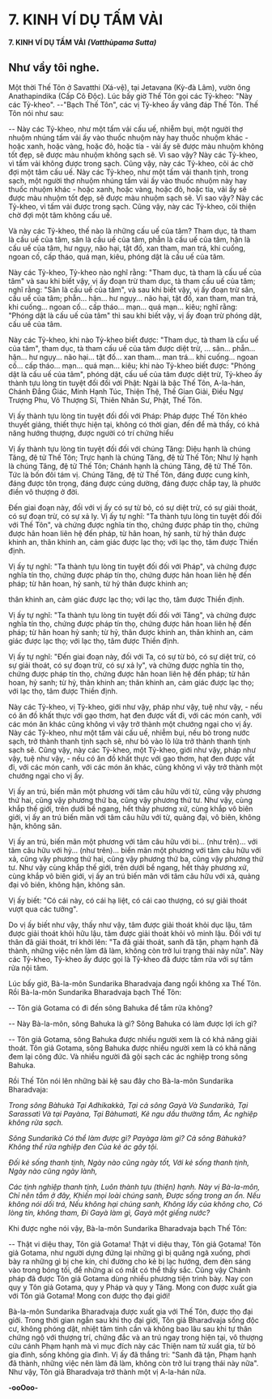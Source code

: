 # 7. KINH VÍ DỤ TẤM VẢI

**7. KINH VÍ DỤ TẤM VẢI**
***(Vatthùpama Sutta)***

## Như vầy tôi nghe.

Một thời Thế Tôn ở Savatthi (Xá-vệ), tại Jetavana (Kỳ-đà Lâm), vườn ông Anathapindika (Cấp Cô
Ðộc). Lúc bấy giờ Thế Tôn gọi các Tỷ-kheo: "Này các Tỷ-kheo". --"Bạch Thế Tôn", các vị Tỷ-kheo ấy
vâng đáp Thế Tôn. Thế Tôn nói như sau:

-- Này các Tỷ-kheo, như một tấm vải cấu uế, nhiễm bụi, một người thợ nhuộm nhúng tấm vải ấy vào
thuốc nhuộm này hay thuốc nhuộm khác - hoặc xanh, hoặc vàng, hoặc đỏ, hoặc tía - vải ấy sẽ được màu
nhuộm không tốt đẹp, sẽ được màu nhuộm không sạch sẽ. Vì sao vậy? Này các Tỷ-kheo, vì tấm vải
không được trong sạch. Cũng vậy, này các Tỷ-kheo, cõi ác chờ đợi một tâm cấu uế. Này các Tỷ-kheo,
như một tấm vải thanh tịnh, trong sạch, một người thợ nhuộm nhúng tấm vải ấy vào thuốc nhuộm này
hay thuốc nhuộm khác - hoặc xanh, hoặc vàng, hoặc đỏ, hoặc tía, vải ấy sẽ được màu nhuộm tốt đẹp, sẽ
được màu nhuộm sạch sẽ. Vì sao vậy? Này các Tỷ-kheo, vì tấm vải được trong sạch. Cũng vậy, này các
Tỷ-kheo, cõi thiện chờ đợi một tâm không cấu uế.

Và này các Tỷ-kheo, thế nào là những cấu uế của tâm? Tham dục, tà tham là cấu uế của tâm, sân là cấu
uế của tâm, phẫn là cấu uế của tâm, hận là cấu uế của tâm, hư ngụy, não hại, tật đố, xan tham, man trá,
khi cuống, ngoan cố, cấp tháo, quá mạn, kiêu, phóng dật là cấu uế của tâm.

Này các Tỷ-kheo, Tỷ-kheo nào nghĩ rằng: "Tham dục, tà tham là cấu uế của tâm" và sau khi biết vậy, vị
ấy đoạn trừ tham dục, tà tham cấu uế của tâm; nghĩ rằng: "Sân là cấu uế của tâm", và sau khi biết vậy, vị
ấy đoạn trừ sân, cấu uế của tâm; phẫn... hận... hư ngụy... não hại, tật đố, xan tham, man trá, khi cuống...
ngoan cố... cấp tháo... mạn... quá mạn... kiêu; nghĩ rằng: "Phóng dật là cấu uế của tâm" thì sau khi biết
vậy, vị ấy đoạn trừ phóng dật, cấu uế của tâm.

Này các Tỷ-kheo, khi nào Tỷ-kheo biết được: "Tham dục, tà tham là cấu uế của tâm", tham dục, tà tham
cấu uế của tâm được diệt trừ, ... sân... phẫn... hận... hư ngụy... não hại... tật đố... xan tham... man trá...
khi cuống... ngoan cố... cấp tháo... mạn... quá mạn... kiêu; khi nào Tỷ-kheo biết được: "Phóng dật là cấu
uế của tâm", phóng dật, cấu uế của tâm được diệt trừ, Tỷ-kheo ấy thành tựu lòng tin tuyệt đối đối với
Phật: Ngài là bậc Thế Tôn, A-la-hán, Chánh Ðẳng Giác, Minh Hạnh Túc, Thiện Thệ, Thế Gian Giải,
Ðiều Ngự Trượng Phu, Vô Thượng Sĩ, Thiên Nhân Sư, Phật, Thế Tôn.

Vị ấy thành tựu lòng tin tuyệt đối đối với Pháp: Pháp được Thế Tôn khéo thuyết giảng, thiết thực hiện
tại, không có thời gian, đến để mà thấy, có khả năng hướng thượng, được người có trí chứng hiểu

Vị ấy thành tựu lòng tin tuyệt đối đối với chúng Tăng: Diệu hạnh là chúng Tăng, đệ tử Thế Tôn; Trực
hạnh là chúng Tăng, đệ tử Thế Tôn; Như lý hạnh là chúng Tăng, đệ tử Thế Tôn; Chánh hạnh là chúng
Tăng, đệ tử Thế Tôn. Tức là bốn đôi tám vị. Chúng Tăng, đệ tử Thế Tôn, đáng được cung kính, đáng
được tôn trọng, đáng được cúng dường, đáng được chắp tay, là phước điền vô thượng ở đời.

Ðến giai đoạn này, đối với vị ấy có sự từ bỏ, có sự diệt trừ, có sự giải thoát, có sự đoạn trừ, có sự xả ly.
Vị ấy tự nghĩ: "Ta thành tựu lòng tin tuyệt đối đối với Thế Tôn", và chứng được nghĩa tín thọ, chứng
được pháp tín thọ, chứng được hân hoan liên hệ đến pháp, từ hân hoan, hỷ sanh, từ hỷ thân được khinh
an, thân khinh an, cảm giác được lạc thọ; với lạc thọ, tâm được Thiền định.

Vị ấy tự nghĩ: "Ta thành tựu lòng tin tuyệt đối đối với Pháp", và chứng được nghĩa tín thọ, chứng được
pháp tín thọ, chứng được hân hoan liên hệ đến pháp; từ hân hoan, hỷ sanh, từ hỷ thân được khinh an;

thân khinh an, cảm giác được lạc thọ; với lạc thọ, tâm được Thiền định.

Vị ấy tự nghĩ: "Ta thành tựu lòng tin tuyệt đối đối với Tăng", và chứng được nghĩa tín thọ, chứng được
pháp tín thọ, chứng được hân hoan liên hệ đến pháp; từ hân hoan hỷ sanh; từ hỷ, thân được khinh an,
thân khinh an, cảm giác được lạc thọ; với lạc thọ, tâm được Thiền định.

Vị ấy tự nghĩ: "Ðến giai đoạn này, đối với Ta, có sự từ bỏ, có sự diệt trừ, có sự giải thoát, có sự đoạn
trừ, có sự xả ly", và chứng được nghĩa tín thọ, chứng được pháp tín thọ, chứng được hân hoan liên hệ
đến pháp; từ hân hoan, hỷ sanh; từ hỷ, thân khinh an; thân khinh an, cảm giác được lạc thọ; với lạc thọ,
tâm được Thiền định.

Này các Tỷ-kheo, vị Tỷ-kheo, giới như vậy, pháp như vậy, tuệ như vậy, - nếu có ăn đồ khất thực với gạo
thơm, hạt đen được vất đi, với các món canh, với các món ăn khác cũng không vì vậy trở thành một
chướng ngại cho vị ấy. Này các Tỷ-kheo, như một tấm vải cấu uế, nhiễm bụi, nếu bỏ trong nước sạch,
trở thành thanh tịnh sạch sẽ, như bỏ vào lò lửa trở thành thanh tịnh sạch sẽ. Cũng vậy, này các Tỷ-kheo,
một Tỷ-kheo, giới như vậy, pháp như vậy, tuệ như vậy, - nếu có ăn đồ khất thực với gạo thơm, hạt đen
được vất đi, với các món canh, với các món ăn khác, cũng không vì vậy trở thành một chướng ngại cho
vị ấy.

Vị ấy an trú, biến mãn một phương với tâm câu hữu với từ, cũng vậy phương thứ hai, cũng vậy phương
thứ ba, cũng vậy phương thứ tư. Như vậy, cùng khắp thế giới, trên dưới bề ngang, hết thảy phương xứ,
cùng khắp vô biên giới, vị ấy an trú biến mãn với tâm câu hữu với từ, quảng đại, vô biên, không hận,
không sân.

Vị ấy an trú, biến mãn một phương với tâm câu hữu với bi... (như trên)... với tâm câu hữu với hỷ... (như
trên)... biến mãn một phương với tâm câu hữu với xả, cũng vậy phương thứ hai, cũng vậy phương thứ
ba, cũng vậy phương thứ tư. Như vậy cùng khắp thế giới, trên dưới bề ngang, hết thảy phương xứ, cùng
khắp vô biên giới, vị ấy an trú biến mãn với tâm câu hữu với xả, quảng đại vô biên, không hận, không
sân.

Vị ấy biết: "Có cái này, có cái hạ liệt, có cái cao thượng, có sự giải thoát vượt qua các tưởng".

Do vị ấy biết như vậy, thấy như vậy, tâm được giải thoát khỏi dục lậu, tâm được giải thoát khỏi hữu lậu,
tâm được giải thoát khỏi vô minh lậu. Ðối với tự thân đã giải thoát, trí khởi lên: "Ta đã giải thoát, sanh
đã tận, phạm hạnh đã thành, những việc nên làm đã làm, không còn trở lui trạng thái này nữa". Này các
Tỷ-kheo, Tỷ-kheo ấy được gọi là Tỷ-kheo đã được tắm rửa với sự tắm rửa nội tâm.

Lúc bấy giờ, Bà-la-môn Sundarika Bharadvaja đang ngồi không xa Thế Tôn. Rồi Bà-la-môn Sundarika
Bharadvaja bạch Thế Tôn:

-- Tôn giả Gotama có đi đến sông Bahuka để tắm rửa không?

-- Này Bà-la-môn, sông Bahuka là gì? Sông Bahuka có làm được lợi ích gì?

-- Tôn giả Gotama, sông Bahuka được nhiều người xem là có khả năng giải thoát. Tôn giả Gotama, sông
Bahuka được nhiều người xem là có khả năng đem lại công đức. Và nhiều người đã gội sạch các ác
nghiệp trong sông Bahuka.

Rồi Thế Tôn nói lên những bài kệ sau đây cho Bà-la-môn Sundarika Bharadvaja:

*Trong sông Bàhukà*
*Tại Adhikakkà,*
*Tại cả sông Gayà*
*Và Sundarikà,*
*Tại Sarassatì*
*Và tại Payàna,*
*Tại Bàhumatì,*
*Kẻ ngu dầu thường tắm,*
*Ác nghiệp không rửa sạch.*

*Sông Sundarikà*
*Có thể làm được gì?*
*Payàga làm gì?*
*Cả sông Bàhukà?*
*Không thể rửa nghiệp đen*
*Của kẻ ác gây tội.*

*Ðối kẻ sống thanh tịnh,*
*Ngày nào cũng ngày tốt,*
*Với kẻ sống thanh tịnh,*
*Ngày nào cũng ngày lành,*

*Các tịnh nghiệp thanh tịnh,*
*Luôn thành tựu (thiện) hạnh.*
*Này vị Bà-la-môn,*
*Chỉ nên tắm ở đây,*
*Khiến mọi loài chúng sanh,*
*Ðược sống trong an ổn.*
*Nếu không nói dối trá,*
*Nếu không hại chúng sanh,*
*Không lấy của không cho,*
*Có lòng tín, không tham,*
*Ði Gayà làm gì,*
*Gayà một giếng nước?*

Khi được nghe nói vậy, Bà-la-môn Sundarika Bharadvaja bạch Thế Tôn:

-- Thật vi diệu thay, Tôn giả Gotama! Thật vi diệu thay, Tôn giả Gotama! Tôn giả Gotama, như người
dựng đứng lại những gì bị quăng ngã xuống, phơi bày ra những gì bị che kín, chỉ đường cho kẻ bị lạc
hướng, đem đèn sáng vào trong bóng tối, để những ai có mắt có thể thấy sắc. Cũng vậy Chánh pháp đã
được Tôn giả Gotama dùng nhiều phương tiện trình bày. Nay con quy y Tôn giả Gotama, quy y Pháp và
quy y Tăng. Mong con được xuất gia với Tôn giả Gotama! Mong con được thọ đại giới!

Bà-la-môn Sundarika Bharadvaja được xuất gia với Thế Tôn, được thọ đại giới. Trong thời gian ngắn
sau khi thọ đại giới, Tôn giả Bharadvaja sống độc cư, không phóng dật, nhiệt tâm tinh cần và không bao
lâu sau khi tự thân chứng ngộ với thượng trí, chứng đắc và an trú ngay trong hiện tại, vô thượng cứu
cánh Phạm hạnh mà vì mục đích này các Thiện nam tử xuất gia, từ bỏ gia đình, sống không gia đình. Vị
ấy đã thắng tri: "Sanh đã tận, Phạm hạnh đã thành, những việc nên làm đã làm, không còn trở lui trạng
thái này nữa". Như vậy, Tôn giả Bharadvaja trở thành một vị A-la-hán nữa.

**-ooOoo-**

